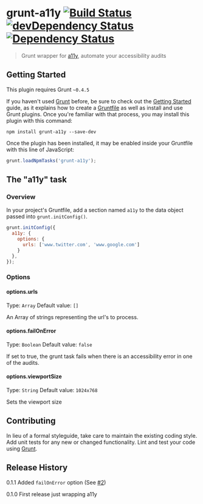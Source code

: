 # grunt-a11y  [![Build Status](https://travis-ci.org/lucalanca/grunt-a11y.svg?branch=master)](https://travis-ci.org/lucalanca/grunt-a11y) [![devDependency Status](https://david-dm.org/lucalanca/grunt-a11y/dev-status.svg)](https://david-dm.org/lucalanca/grunt-a11y#info=devDependencies)  [![Dependency Status](https://david-dm.org/lucalanca/grunt-a11y.svg)](https://david-dm.org/lucalanca/grunt-a11y)

> Grunt wrapper for [a11y](https://github.com/addyosmani/a11y), automate your accessibility audits

## Getting Started
This plugin requires Grunt `~0.4.5`

If you haven't used [Grunt](http://gruntjs.com/) before, be sure to check out the [Getting Started](http://gruntjs.com/getting-started) guide, as it explains how to create a [Gruntfile](http://gruntjs.com/sample-gruntfile) as well as install and use Grunt plugins. Once you're familiar with that process, you may install this plugin with this command:

```shell
npm install grunt-a11y --save-dev
```

Once the plugin has been installed, it may be enabled inside your Gruntfile with this line of JavaScript:

```js
grunt.loadNpmTasks('grunt-a11y');
```

## The "a11y" task

### Overview
In your project's Gruntfile, add a section named `a11y` to the data object passed into `grunt.initConfig()`.

```js
grunt.initConfig({
  a11y: {
    options: {
      urls: ['www.twitter.com', 'www.google.com']
    }
  },
});
```

### Options

#### options.urls
Type: `Array`
Default value: `[]`

An Array of strings representing the url's to process.

#### options.failOnError
Type: `Boolean`
Default value: `false`

If set to true, the grunt task fails when there is an accessibility error in one of the audits.

#### options.viewportSize
Type: `String`
Default value: `1024x768`

Sets the viewport size


## Contributing
In lieu of a formal styleguide, take care to maintain the existing coding style. Add unit tests for any new or changed functionality. Lint and test your code using [Grunt](http://gruntjs.com/).

## Release History
0.1.1 Added `failOnError` option (See [#2](https://github.com/lucalanca/grunt-a11y/issues/2))

0.1.0 First release just wrapping a11y
